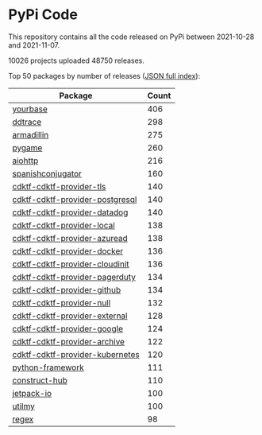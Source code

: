 # PyPi Code

This repository contains all the code released on PyPi between 2021-10-28 and 2021-11-07.

10026 projects uploaded 48750 releases. 

Top 50 packages by number of releases ([JSON full index](./index.json)):

| Package   | Count |
|-----------|-------|
| [yourbase](https://github.com/pypi-data/pypi-code-100/tree/import/yourbase) | 406 |
| [ddtrace](https://github.com/pypi-data/pypi-code-100/tree/import/ddtrace) | 298 |
| [armadillin](https://github.com/pypi-data/pypi-code-100/tree/import/armadillin) | 275 |
| [pygame](https://github.com/pypi-data/pypi-code-100/tree/import/pygame) | 260 |
| [aiohttp](https://github.com/pypi-data/pypi-code-100/tree/import/aiohttp) | 216 |
| [spanishconjugator](https://github.com/pypi-data/pypi-code-100/tree/import/spanishconjugator) | 160 |
| [cdktf-cdktf-provider-tls](https://github.com/pypi-data/pypi-code-100/tree/import/cdktf-cdktf-provider-tls) | 140 |
| [cdktf-cdktf-provider-postgresql](https://github.com/pypi-data/pypi-code-100/tree/import/cdktf-cdktf-provider-postgresql) | 140 |
| [cdktf-cdktf-provider-datadog](https://github.com/pypi-data/pypi-code-100/tree/import/cdktf-cdktf-provider-datadog) | 140 |
| [cdktf-cdktf-provider-local](https://github.com/pypi-data/pypi-code-100/tree/import/cdktf-cdktf-provider-local) | 138 |
| [cdktf-cdktf-provider-azuread](https://github.com/pypi-data/pypi-code-100/tree/import/cdktf-cdktf-provider-azuread) | 138 |
| [cdktf-cdktf-provider-docker](https://github.com/pypi-data/pypi-code-100/tree/import/cdktf-cdktf-provider-docker) | 136 |
| [cdktf-cdktf-provider-cloudinit](https://github.com/pypi-data/pypi-code-100/tree/import/cdktf-cdktf-provider-cloudinit) | 136 |
| [cdktf-cdktf-provider-pagerduty](https://github.com/pypi-data/pypi-code-100/tree/import/cdktf-cdktf-provider-pagerduty) | 134 |
| [cdktf-cdktf-provider-github](https://github.com/pypi-data/pypi-code-100/tree/import/cdktf-cdktf-provider-github) | 134 |
| [cdktf-cdktf-provider-null](https://github.com/pypi-data/pypi-code-100/tree/import/cdktf-cdktf-provider-null) | 132 |
| [cdktf-cdktf-provider-external](https://github.com/pypi-data/pypi-code-100/tree/import/cdktf-cdktf-provider-external) | 128 |
| [cdktf-cdktf-provider-google](https://github.com/pypi-data/pypi-code-100/tree/import/cdktf-cdktf-provider-google) | 124 |
| [cdktf-cdktf-provider-archive](https://github.com/pypi-data/pypi-code-100/tree/import/cdktf-cdktf-provider-archive) | 122 |
| [cdktf-cdktf-provider-kubernetes](https://github.com/pypi-data/pypi-code-100/tree/import/cdktf-cdktf-provider-kubernetes) | 120 |
| [python-framework](https://github.com/pypi-data/pypi-code-100/tree/import/python-framework) | 111 |
| [construct-hub](https://github.com/pypi-data/pypi-code-100/tree/import/construct-hub) | 110 |
| [jetpack-io](https://github.com/pypi-data/pypi-code-100/tree/import/jetpack-io) | 100 |
| [utilmy](https://github.com/pypi-data/pypi-code-100/tree/import/utilmy) | 100 |
| [regex](https://github.com/pypi-data/pypi-code-100/tree/import/regex) | 98 |

